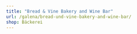 ```yaml
---
title: "Bread & Vine Bakery and Wine Bar"
url: /galena/bread-und-vine-bakery-and-wine-bar/
shop: Bäckerei
---
```

